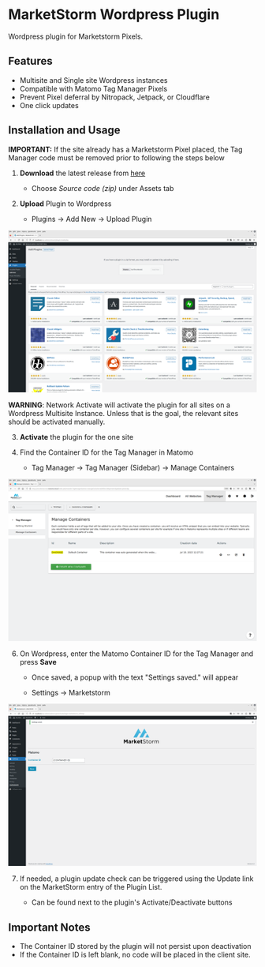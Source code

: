 # MarketStorm Wordpress Plugin

Wordpress plugin for Marketstorm Pixels.

## Features

- Multisite and Single site Wordpress instances
- Compatible with Matomo Tag Manager Pixels
- Prevent Pixel deferral by Nitropack, Jetpack, or Cloudflare
- One click updates

## Installation and Usage

**IMPORTANT:** If the site already has a Marketstorm Pixel placed, the Tag Manager code must be removed prior to following the steps below

1) **Download** the latest release from [here](https://github.com/marketstorm-ai/wordpress-plugin/releases/latest)
   - Choose *Source code (zip)* under Assets tab

3) **Upload** Plugin to Wordpress
   - Plugins -> Add New -> Upload Plugin


![](/docs/wordpress_upload.png)


**WARNING**: Network Activate will activate the plugin for all sites on a Wordpress Multisite Instance. Unless that is the goal, the relevant sites should be activated manually.

3) **Activate** the plugin for the one site

4) Find the Container ID for the Tag Manager in Matomo
   
   - Tag Manager -> Tag Manager (Sidebar) -> Manage Containers

![](/docs/container_id.png)

6) On Wordpress, enter the Matomo Container ID for the Tag Manager and press **Save**
   
   - Once saved, a popup with the text "Settings saved." will appear

   - Settings -> Marketstorm

![](/docs/wordpress_saved.png)

7) If needed, a plugin update check can be triggered using the Update link on the MarketStorm entry of the Plugin List.

   - Can be found next to the plugin's Activate/Deactivate buttons

## Important Notes
- The Container ID stored by the plugin will not persist upon deactivation
- If the Container ID is left blank, no code will be placed in the client site.
